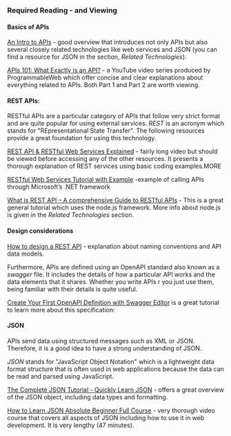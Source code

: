 ### Required Reading - and Viewing

#### Basics of APIs

[An Intro to APIs](https://www.codenewbie.org/blogs/an-intro-to-apis) - good overview that introduces not only APIs but also several closely related technologies like web services and JSON (you can find a resource for JSON in the section, *Related Technologies*).

[APIs 101: What Exactly is an API?](https://www.youtube.com/watch?v=cpRcK4GS068) - a YouTube video series produced by ProgrammableWeb which offer concise and clear explanations about everything related to APIs. Both Part 1 and Part 2 are worth viewing.

#### REST APIs:

RESTful APIs are a particular category of APIs that follow very strict format and are quite popular for using external services. *REST* is an acronym which stands for "REpresentational State Transfer". The following resources provide a great foundation for using this technology.

[REST API & RESTful Web Services Explained](https://www.youtube.com/watch?v=LooL6_chvN4) - fairly long video but should be viewed before accessing any of the other resources. It presents a thorough explanation of REST services using basic coding examples.MORE

[RESTful Web Services Tutorial with Example](https://www.guru99.com/restful-web-services.html) -example of calling APIs through Microsoft’s .NET framework

[What is REST API – A comprehensive Guide to RESTful APIs](https://www.edureka.co/blog/what-is-rest-api/) - This is a great general tutorial which uses the node.js framework. More info about node.js is given in the *Related Technologies* section.

#### Design considerations

[How to design a REST API](https://restfulapi.net/rest-api-design-tutorial-with-example/) - explanation about naming conventions and API data models.

Furthermore, APIs are defined using an OpenAPI standard also known as a *swagger* file. It includes the details of how a particular API works and the data elements that it shares. Whether you write APIs r you just use them, being familiar with their details is quite useful.

[Create Your First OpenAPI Definition with Swagger Editor](https://www.blazemeter.com/blog/create-your-first-openapi-definition-with-swagger-editor/) is a great tutorial to learn more about this specification:

#### JSON
 APIs send data using structured messages such as XML or JSON. Therefore, it is a good idea to have a strong understanding of JSON.

 *JSON* stands for "JavaScript Object Notation" which is a lightweight data format structure that is often used in web applications because the data can be read and parsed using JavaScript.

[The Complete JSON Tutorial - Quickly Learn JSON](https://www.codewall.co.uk/the-complete-json-tutorial-quickly-learn-json/) - offers a great overview of the JSON object, including data types and formatting.

[How to Learn JSON Absolute Beginner Full Course](https://www.youtube.com/watch?v=ltElhGVXXa4) -  very thorough video course that covers all aspects of JSON including how to use it in web development. It is very lengthy (47 minutes).
